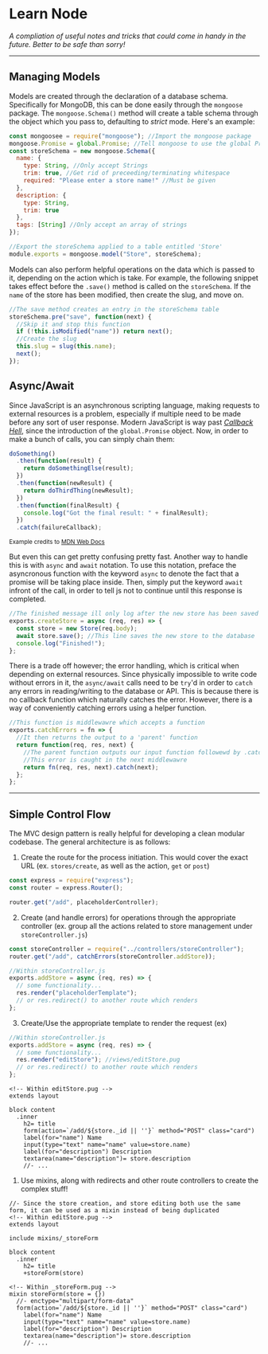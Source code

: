 # Learn Node

_A compliation of useful notes and tricks that could come in handy in the future. Better to be safe than sorry!_

---

## Managing Models

Models are created through the declaration of a database schema. Specifically for MongoDB, this can be done easily through the `mongoose` package. The `mongoose.Schema()` method will create a table schema through the object which you pass to, defaulting to _strict_ mode. Here's an example:

```js
const mongoosee = require("mongoose"); //Import the mongoose package
mongoose.Promise = global.Promise; //Tell mongoose to use the global Promise object on it's DB interactions
const storeSchema = new mongoose.Schema({
  name: {
    type: String, //Only accept Strings
    trim: true, //Get rid of preceeding/terminating whitespace
    required: "Please enter a store name!" //Must be given
  },
  description: {
    type: String,
    trim: true
  },
  tags: [String] //Only accept an array of strings
});

//Export the storeSchema applied to a table entitled 'Store'
module.exports = mongoose.model("Store", storeSchema);
```

Models can also perform helpful operations on the data which is passed to it, depending on the action which is take. For example, the following snippet takes effect before the `.save()` method is called on the `storeSchema`. If the `name` of the store has been modified, then create the slug, and move on.

```js
//The save method creates an entry in the storeSchema table
storeSchema.pre("save", function(next) {
  //Skip it and stop this function
  if (!this.isModified("name")) return next();
  //Create the slug
  this.slug = slug(this.name);
  next();
});
```

## Async/Await

Since JavaScript is an asynchronous scripting language, making requests to external resources is a problem, especially if multiple need to be made before any sort of user response. Modern JavaScript is way past _[Callback Hell](http://callbackhell.com/)_, since the introduction of the `global.Promise` object. Now, in order to make a bunch of calls, you can simply chain them:

```js
doSomething()
  .then(function(result) {
    return doSomethingElse(result);
  })
  .then(function(newResult) {
    return doThirdThing(newResult);
  })
  .then(function(finalResult) {
    console.log("Got the final result: " + finalResult);
  })
  .catch(failureCallback);
```

<small>Example credits to [MDN Web Docs](https://developer.mozilla.org/en-US/docs/Web/JavasScript/Guide/Using_promises)</small>

But even this can get pretty confusing pretty fast. Another way to handle this is with `async` and `await` notation. To use this notation, preface the asyncronous function with the keyword `async` to denote the fact that a promise will be taking place inside. Then, simply put the keyword `await` infront of the call, in order to tell js not to continue until this response is completed.

```js
//The finished message ill only log after the new store has been saved
exports.createStore = async (req, res) => {
  const store = new Store(req.body);
  await store.save(); //This line saves the new store to the database
  console.log("Finished!");
};
```

There is a trade off however; the error handling, which is critical when depending on external resources. Since physically impossible to write code without errors in it, the `async/await` calls need to be `try`'d in order to `catch` any errors in reading/writing to the database or API. This is because there is no callback function which naturally catches the error. However, there is a way of conveniently catching errors using a helper function.

```js
//This function is middlewawre which accepts a function
exports.catchErrors = fn => {
  //It then returns the output to a 'parent' function
  return function(req, res, next) {
    //The parent function outputs our input function followewd by .catch() in order to catch the error, and skip to the next middleware.
    //This error is caught in the next middlewawre
    return fn(req, res, next).catch(next);
  };
};
```

---

## Simple Control Flow

The MVC design pattern is really helpful for developing a clean modular codebase. The general architecture is as follows:

1. Create the route for the process initiation. This would cover the exact URL (ex. `stores/create`, as well as the action, `get` or `post`)

```js
const express = require("express");
const router = express.Router();

router.get("/add", placeholderController);
```

2. Create (and handle errors) for operations through the appropriate controller (ex. group all the actions related to store management under `storeController.js`)

```js
const storeController = require("../controllers/storeController");
router.get("/add", catchErrors(storeController.addStore));
```

```js
//Within storeController.js
exports.addStore = async (req, res) => {
  // some functionality...
  res.render("placeholderTemplate");
  // or res.redirect() to another route which renders
};
```

3. Create/Use the appropriate template to render the request (ex)

```js
//Within storeController.js
exports.addStore = async (req, res) => {
  // some functionality...
  res.render("editStore"); //views/editStore.pug
  // or res.redirect() to another route which renders
};
```

```pug
<!-- Within editStore.pug -->
extends layout

block content
  .inner
    h2= title
    form(action=`/add/${store._id || ''}` method="POST" class="card")
    label(for="name") Name
    input(type="text" name="name" value=store.name)
    label(for="description") Description
    textarea(name="description")= store.description
    //- ...
```

1. Use mixins, along with redirects and other route controllers to create the complex stuff!

```pug
//- Since the store creation, and store editing both use the same form, it can be used as a mixin instead of being duplicated
<!-- Within editStore.pug -->
extends layout

include mixins/_storeForm

block content
  .inner
    h2= title
    +storeForm(store)
```

```pug
<!-- Within _storeForm.pug -->
mixin storeForm(store = {})
  //- enctype="multipart/form-data"
  form(action=`/add/${store._id || ''}` method="POST" class="card")
    label(for="name") Name
    input(type="text" name="name" value=store.name)
    label(for="description") Description
    textarea(name="description")= store.description
    //- ...
```
